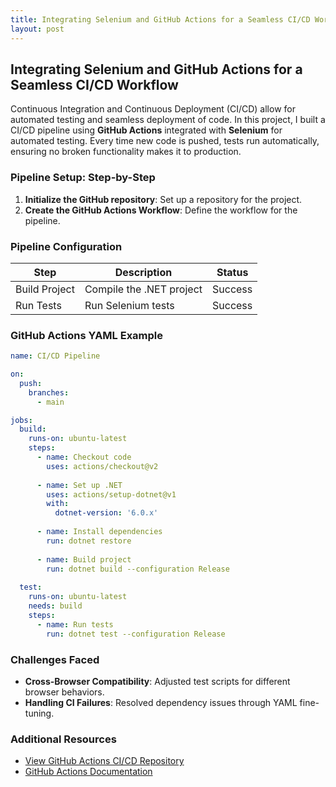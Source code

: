 ```yaml
---
title: Integrating Selenium and GitHub Actions for a Seamless CI/CD Workflow
layout: post
---
```


## Integrating Selenium and GitHub Actions for a Seamless CI/CD Workflow

Continuous Integration and Continuous Deployment (CI/CD) allow for automated testing and seamless deployment of code. In this project, I built a CI/CD pipeline using **GitHub Actions** integrated with **Selenium** for automated testing. Every time new code is pushed, tests run automatically, ensuring no broken functionality makes it to production.

### Pipeline Setup: Step-by-Step
1. **Initialize the GitHub repository**: Set up a repository for the project.
2. **Create the GitHub Actions Workflow**: Define the workflow for the pipeline.

### Pipeline Configuration
| Step          | Description                | Status   |
|---------------|----------------------------|----------|
| Build Project | Compile the .NET project   | Success  |
| Run Tests     | Run Selenium tests         | Success  |

### GitHub Actions YAML Example
```yaml
name: CI/CD Pipeline

on:
  push:
    branches:
      - main

jobs:
  build:
    runs-on: ubuntu-latest
    steps:
      - name: Checkout code
        uses: actions/checkout@v2
        
      - name: Set up .NET
        uses: actions/setup-dotnet@v1
        with:
          dotnet-version: '6.0.x'
      
      - name: Install dependencies
        run: dotnet restore
      
      - name: Build project
        run: dotnet build --configuration Release
      
  test:
    runs-on: ubuntu-latest
    needs: build
    steps:
      - name: Run tests
        run: dotnet test --configuration Release
```

### Challenges Faced
- **Cross-Browser Compatibility**: Adjusted test scripts for different browser behaviors.
- **Handling CI Failures**: Resolved dependency issues through YAML fine-tuning.

### Additional Resources
- [View GitHub Actions CI/CD Repository](https://github.com/your-repo/cicd-pipeline)
- [GitHub Actions Documentation](https://docs.github.com/en/actions)
